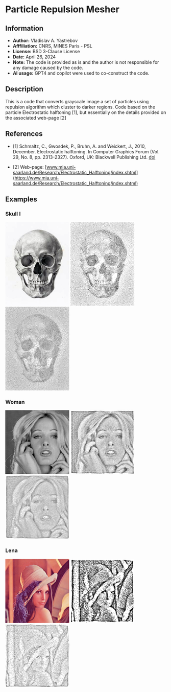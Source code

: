 
# Particle Repulsion Mesher

## Information

+ **Author:** Vladislav A. Yastrebov
+ **Afffiliation:** CNRS, MINES Paris - PSL
+ **License:** BSD 3-Clause License
+ **Date:** April 26, 2024
+ **Note:** The code is provided as is and the author is not responsible for any damage caused by the code.
+ **AI usage:** GPT4 and copilot were used to co-construct the code.

## Description

This is a code that converts grayscale image a set of particles using repulsion algorithm which cluster to darker regions.
Code based on the particle Electrostatic halftoning [1], but essentially on the details provided on the associated web-page [2]

## References

+ [1] Schmaltz, C., Gwosdek, P., Bruhn, A. and Weickert, J., 2010, December. Electrostatic halftoning. In Computer Graphics Forum (Vol. 29, No. 8, pp. 2313-2327). Oxford, UK: Blackwell Publishing Ltd. [doi](https://doi.org/10.1111/j.1467-8659.2010.01716.x)

+ [2] Web-page: [www.mia.uni-saarland.de/Research/Electrostatic_Halftoning/index.shtml](https://www.mia.uni-saarland.de/Research/Electrostatic_Halftoning/index.shtml)


## Examples

### Skull I

<img alt="original image" src="./Examples/Skull_II/human-skull_levels.png" width="200" /> 
<img alt="particles" src="./Examples/Skull_II/Particles/human-skull_levels_particle_frame_25.png" width="200" /> 
<img alt="mesh" src="./Examples/Skull_II/Mesh/human-skull_levels_mesh_frame_25.png" width="200" /> 

### Woman

<img alt="original image" src="./Examples/Blonde/woman_blonde.png" width="200" />
<img alt="particles" src="./Examples/Blonde/Particles/woman_blonde_particle_frame_25.png" width="200" />
<img alt="mesh" src="./Examples/Blonde/Mesh/woman_blonde_mesh_frame_25.png" width="200" />

### Lena

<img alt="original image" src="./Examples/Lenna/Lenna.png" width="200" />
<img alt="particles" src="./Examples/Lenna/Particles/Lenna_particle_frame_25.png" width="200" />
<img alt="mesh" src="./Examples/Lenna/Mesh/Lenna_mesh_frame_25.png" width="200" />
